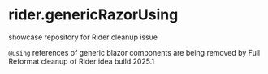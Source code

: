 # rider.genericRazorUsing

showcase repository for Rider cleanup issue

`@using` references of generic blazor components are being removed by Full Reformat cleanup of Rider idea build 2025.1